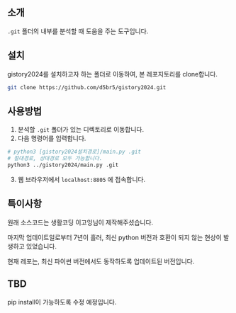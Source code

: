 ## 소개

`.git` 폴더의 내부를 분석할 때 도움을 주는 도구입니다.

## 설치

gistory2024를 설치하고자 하는 폴더로 이동하여, 본 레포지토리를 clone합니다.

```bash
git clone https://github.com/d5br5/gistory2024.git
```

## 사용방법

1. 분석할 `.git` 폴더가 있는 디렉토리로 이동합니다.
2. 다음 명령어를 입력합니다.

```bash
# python3 [gistory2024설치경로]/main.py .git
# 절대경로, 상대경로 모두 가능합니다.
python3 ../gistory2024/main.py .git
```

3. 웹 브라우저에서 `localhost:8805` 에 접속합니다.

## 특이사항

원래 소스코드는 생활코딩 이고잉님이 제작해주셨습니다.

마지막 업데이트일로부터 7년이 흘러, 최신 python 버전과 호환이 되지 않는 현상이 발생하고 있었습니다.

현재 레포는, 최신 파이썬 버전에서도 동작하도록 업데이트된 버전입니다.

## TBD

pip install이 가능하도록 수정 예정입니다.
